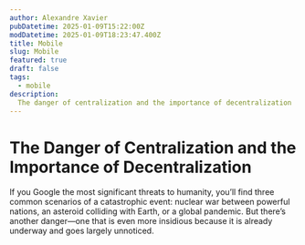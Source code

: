 ```yaml
---
author: Alexandre Xavier
pubDatetime: 2025-01-09T15:22:00Z
modDatetime: 2025-01-09T18:23:47.400Z
title: Mobile
slug: Mobile
featured: true
draft: false
tags:
  - mobile
description:
  The danger of centralization and the importance of decentralization
---
```



# The Danger of Centralization and the Importance of Decentralization  

If you Google the most significant threats to humanity, you’ll find three common scenarios of a catastrophic event: nuclear war between powerful nations, an asteroid colliding with Earth, or a global pandemic. But there’s another danger—one that is even more insidious because it is already underway and goes largely unnoticed.  


